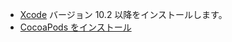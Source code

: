- [Xcode](https://developer.apple.com/xcode/downloads/) バージョン 10.2 以降をインストールします。
- [CocoaPods をインストール](https://guides.cocoapods.org/)